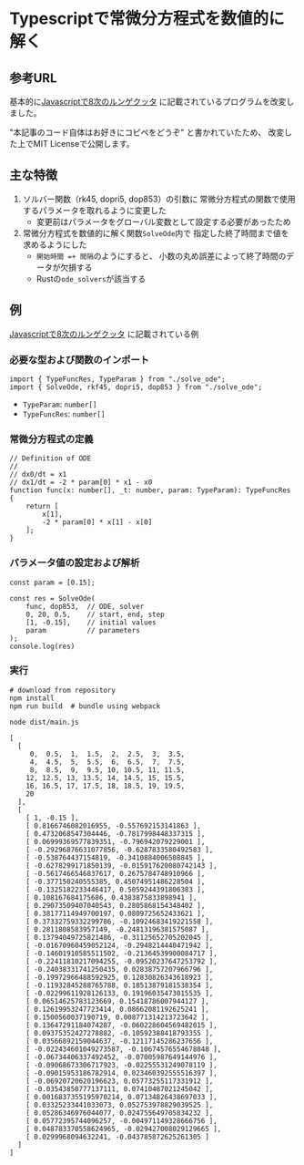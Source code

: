 # Typescriptで常微分方程式を数値的に解く
## 参考URL

基本的に[Javascriptで8次のルンゲクッタ](https://zenn.dev/yonda/articles/71aef28aa46fcb)
に記載されているプログラムを改変しました。

"本記事のコード自体はお好きにコピペをどうぞ"
と書かれていたため、
改変した上でMIT Licenseで公開します。

## 主な特徴
1. ソルバー関数（rk45, dopri5, dop853）の引数に
   常微分方程式の関数で使用するパラメータを取れるように変更した
    - 変更前はパラメータをグローバル変数として設定する必要があったため
1. 常微分方程式を数値的に解く関数`SolveOde`内で
   指定した終了時間まで値を求めるようにした
    - `開始時間 =+ 間隔`のようにすると、
      小数の丸め誤差によって終了時間のデータが欠損する
    - Rustの`ode_solvers`が該当する

## 例
[Javascriptで8次のルンゲクッタ](https://zenn.dev/yonda/articles/71aef28aa46fcb)
に記載されている例

### 必要な型および関数のインポート
```
import { TypeFuncRes, TypeParam } from "./solve_ode";
import { SolveOde, rkf45, dopri5, dop853 } from "./solve_ode";
```

- `TypeParam`: `number[]`
- `TypeFuncRes`: `number[]`

### 常微分方程式の定義

```{typescript}
// Definition of ODE
//
// dx0/dt = x1
// dx1/dt = -2 * param[0] * x1 - x0
function func(x: number[], _t: number, param: TypeParam): TypeFuncRes {
    return [
        x[1],
        -2 * param[0] * x[1] - x[0]
    ];
}
```

### パラメータ値の設定および解析
```{typescript}
const param = [0.15];

const res = SolveOde(
    func, dop853,  // ODE, solver
    0, 20, 0.5,    // start, end, step
    [1, -0.15],    // initial values
    param          // parameters
);
console.log(res)
```

### 実行
``` {bash}
# download from repository
npm install
npm run build  # bundle using webpack

node dist/main.js
```

```
[
  [
     0,  0.5,  1,  1.5,  2,  2.5,  3,  3.5,
     4,  4.5,  5,  5.5,  6,  6.5,  7,  7.5,
     8,  8.5,  9,  9.5, 10, 10.5, 11, 11.5,
    12, 12.5, 13, 13.5, 14, 14.5, 15, 15.5,
    16, 16.5, 17, 17.5, 18, 18.5, 19, 19.5,
    20
  ],
  [ 
    [ 1, -0.15 ],
    [ 0.8166746082016955, -0.557692153141863 ],
    [ 0.4732068547304446, -0.7817998448337315 ],
    [ 0.06999369577839351, -0.796942079229001 ],
    [ -0.29296876631077856, -0.6287833580492583 ],
    [ -0.538764437154819, -0.3410884006508845 ],
    [ -0.6278299171850139, -0.015917620080742143 ],
    [ -0.5617466546837617, 0.2675784748910966 ],
    [ -0.377150240555385, 0.45074951486228504 ],
    [ -0.1325182233446417, 0.5059244391806383 ],
    [ 0.108167684175686, 0.4383875833898941 ],
    [ 0.29073509407040543, 0.2805868154348402 ],
    [ 0.38177114949700197, 0.0809725652433621 ],
    [ 0.37332759332299786, -0.10924683419221558 ],
    [ 0.2811808583957149, -0.24813196381575087 ],
    [ 0.13794049725821486, -0.31125652705202045 ],
    [ -0.01670960459052124, -0.2948214440471942 ],
    [ -0.14601910585511502, -0.21364539900084717 ],
    [ -0.22411810217094255, -0.09520237647253792 ],
    [ -0.24038331741250435, 0.02838757207966796 ],
    [ -0.19972966488592925, 0.12830826343618923 ],
    [ -0.11932845288765788, 0.18513879181538354 ],
    [ -0.02299611928126133, 0.19196035473015535 ],
    [ 0.06514625783123669, 0.15418786007944127 ],
    [ 0.12619953247723414, 0.08662081192625241 ],
    [ 0.1500560037190719, 0.008771314213723642 ],
    [ 0.13647291184074287, -0.060228604569482015 ],
    [ 0.09375352427278882, -0.10592388418793355 ],
    [ 0.03566892159044637, -0.12117145286237656 ],
    [ -0.022434601049273587, -0.10674576554678848 ],
    [ -0.06734406337492452, -0.07005987649144976 ],
    [ -0.09068673306717923, -0.02255531249078119 ],
    [ -0.09015953186782914, 0.023460392555516397 ],
    [ -0.06920720620196623, 0.05773255117331912 ],
    [ -0.03543850777137111, 0.07410487021245042 ],
    [ 0.0016837355195970214, 0.07134826438697033 ],
    [ 0.03325233441033073, 0.052753978829039525 ],
    [ 0.05286346976044077, 0.024755649705834232 ],
    [ 0.05772395744096257, -0.004971149328666756 ],
    [ 0.048783370558624965, -0.029427008029129665 ],
    [ 0.0299968094632241, -0.043785872625261305 ]
  ]
]
```



